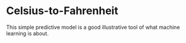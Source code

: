 # Celsius-to-Fahrenheit
This simple predictive model is a good illustrative tool of what machine learning is about. 
